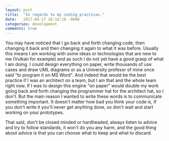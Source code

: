 ```yaml
---
layout: post
title:  "In regards to my coding practices."
date:   2017-04-17 16:16:18 -0600
categories: development
comments: true
---
```


You may have noticed that I go back and forth changing code, then changing it back and then changing it again to what it was before. Usually this means I am working with some ideas or technologies that are new to me (Vulkan for example) and as such I do not yet have a good grasp of what I am doing. I could design everything on paper, write thousands of use cases and draw UML diagrams or as a University profesor of mine once said "to program it on MS Word". And indeed that would be the best practice if I was an architect on a team, but I am that and the whole team right now. If I was to design this engine "on paper" would double my work going back and forth changing the programmer hat for the architect hat, so I don't. But the main reason I wanted to write these words is to communicate something important. It doesn't matter how bad you think your code is, if you don't write it you'll never get anything done, so don't wait and start working on your prototypes.

That said, don't be closed minded or hardheaded, always listen to advice and try to follow standards, it won't do you any harm, and the good thing about advice is that you can choose what to keep and what to discard.